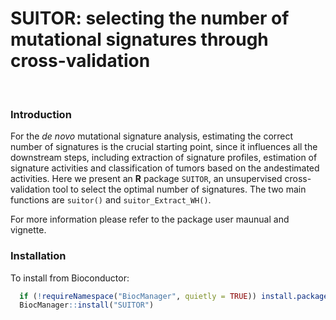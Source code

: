 # SUITOR: selecting the number of mutational signatures through cross-validation
<br/>

### Introduction
For the  _de novo_ mutational signature analysis, 
estimating the correct number of signatures is the crucial starting point, 
since it influences all the downstream steps, including extraction of signature profiles,
 estimation of signature activities and classification of tumors based on the andestimated activities.
 Here we present an **R** package `SUITOR`, an unsupervised cross-validation tool to select 
the optimal number of signatures. 
The two main functions are `suitor()` and `suitor_Extract_WH()`.

For more information please refer to the package user maunual and vignette.
<br/>

### Installation
To install from Bioconductor:
```r
  if (!requireNamespace("BiocManager", quietly = TRUE)) install.packages("BiocManager") 
  BiocManager::install("SUITOR") 
```
